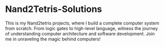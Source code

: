 # Nand2Tetris-Solutions
This is my Nand2tetris projects, where I build a complete computer system from scratch. From logic gates to high-level language, witness the journey of understanding computer architecture and software development. Join me in unraveling the magic behind computers!
